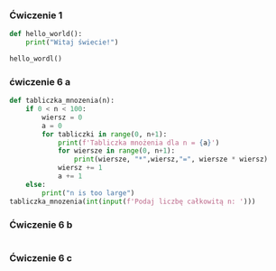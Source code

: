 ### Ćwiczenie 1
```python
def hello_world():
    print("Witaj świecie!")

hello_wordl()
```

### ćwiczenie 6 a
```python
def tabliczka_mnozenia(n):
    if 0 < n < 100:
        wiersz = 0
        a = 0
        for tabliczki in range(0, n+1):
            print(f'Tabliczka mnożenia dla n = {a}')
            for wiersze in range(0, n+1):
                print(wiersze, "*",wiersz,"=", wiersze * wiersz)
            wiersz += 1
            a += 1
    else:
        print("n is too large")
tabliczka_mnozenia(int(input(f'Podaj liczbę całkowitą n: ')))
```

### Ćwiczenie 6 b
```python

```

### Ćwiczenie 6 c
```python

```
